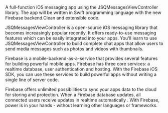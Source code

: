 A full-function iOS messaging app using the JSQMessagesViewController library. The app will be written in Swift programming language with the new Firebase backend.Clean and extensible code.

JSQMessagesViewController is a open-source iOS messaging library that becomes increasingly popular recently. It offers ready-to-use messaging features which can be easily integrated into your apps. You'll learn to use JSQMessagesViewController to build complete chat apps that allow users to send media messages such as photos and videos with thumbnails.

Firebase is a mobile-backend-as-a-service that provides several features for building powerful mobile apps. Firebase has three core services: a realtime database, user authentication and hosting. With the Firebase iOS SDK, you can use these services to build powerful apps without writing a single line of server code.

Firebase offers unlimited possibilities to sync your apps data to the cloud for storing and protection. When a Firebase database updates, all connected users receive updates in realtime automatically . With Firebase, power is in your hands - without learning other languages or frameworks.

